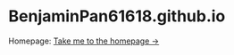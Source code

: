 # BenjaminPan61618.github.io
Homepage: <a href="https://BenjaminPan61618.github.io/home">Take me to the homepage -&#62;</href>
